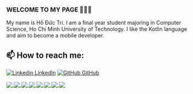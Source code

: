 ### WELCOME TO MY PAGE 👋👋👋
My name is Hồ Đức Trí. I am a final year student majoring in Computer Science, Ho Chi Minh University of Technology. I like the Kotlin language and aim to become a mobile developer.<br>

## 📫 How to reach me: 

[![Linkedin](https://i.stack.imgur.com/gVE0j.png) LinkedIn](https://www.linkedin.com/in/vietnguyen-tum/)      [![GitHub](https://i.stack.imgur.com/tskMh.png) GitHub](https://github.com/hoductrihcmut123/)


<a href="https://github.com/hoductrihcmut123/zvoice-recorder/">
  <!-- Change the `github-readme-stats.anuraghazra1.vercel.app` to `github-readme-stats.vercel.app`  -->
  <img align="center" src="https://github-readme-stats.anuraghazra1.vercel.app/api/pin/?username=hoductrihcmut123&repo=zvoice-recorder&theme=radical" />
</a>    
<a href="https://github.com/hoductrihcmut123/Training-app/">
  <!-- Change the `github-readme-stats.anuraghazra1.vercel.app` to `github-readme-stats.vercel.app`  -->
  <img align="center" src="https://github-readme-stats.anuraghazra1.vercel.app/api/pin/?username=hoductrihcmut123&repo=Training-app&theme=merko" />
</a>

<a href="https://github.com/hoductrihcmut123/Dictionary-app/">
  <!-- Change the `github-readme-stats.anuraghazra1.vercel.app` to `github-readme-stats.vercel.app`  -->
  <img align="center" src="https://github-readme-stats.anuraghazra1.vercel.app/api/pin/?username=hoductrihcmut123&repo=Dictionary-app&theme=gruvbox" />
</a>    
<a href="https://github.com/hoductrihcmut123/Cryptocurrency-app/">
  <!-- Change the `github-readme-stats.anuraghazra1.vercel.app` to `github-readme-stats.vercel.app`  -->
  <img align="center" src="https://github-readme-stats.anuraghazra1.vercel.app/api/pin/?username=hoductrihcmut123&repo=Cryptocurrency-app&theme=dark" />
</a>

<a href="https://github.com/hoductrihcmut123/Meditation-UI/">
  <!-- Change the `github-readme-stats.anuraghazra1.vercel.app` to `github-readme-stats.vercel.app`  -->
  <img align="center" src="https://github-readme-stats.anuraghazra1.vercel.app/api/pin/?username=hoductrihcmut123&repo=Meditation-UI&theme=onedark" />
</a>    
<a href="https://github.com/hoductrihcmut123/Calculator-app/">
  <!-- Change the `github-readme-stats.anuraghazra1.vercel.app` to `github-readme-stats.vercel.app`  -->
  <img align="center" src="https://github-readme-stats.anuraghazra1.vercel.app/api/pin/?username=hoductrihcmut123&repo=Calculator-app&theme=cobalt" />
</a>

<a href="https://github.com/hoductrihcmut123/Todo-app/">
  <!-- Change the `github-readme-stats.anuraghazra1.vercel.app` to `github-readme-stats.vercel.app`  -->
  <img align="center" src="https://github-readme-stats.anuraghazra1.vercel.app/api/pin/?username=hoductrihcmut123&repo=Todo-app&theme=synthwave" />
</a>    
<a href="https://github.com/hoductrihcmut123/Mobile_assignment_UI/">
  <!-- Change the `github-readme-stats.anuraghazra1.vercel.app` to `github-readme-stats.vercel.app`  -->
  <img align="center" src="https://github-readme-stats.anuraghazra1.vercel.app/api/pin/?username=hoductrihcmut123&repo=Mobile_assignment_UI&theme=highcontrast" />
</a>

